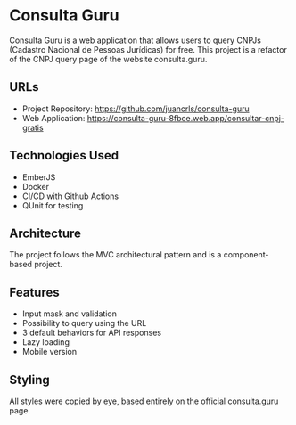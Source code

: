 # Consulta Guru

Consulta Guru is a web application that allows users to query CNPJs (Cadastro Nacional de Pessoas Jurídicas) for free. This project is a refactor of the CNPJ query page of the website consulta.guru.

## URLs

- Project Repository: https://github.com/juancrls/consulta-guru
- Web Application: https://consulta-guru-8fbce.web.app/consultar-cnpj-gratis

## Technologies Used

- EmberJS
- Docker
- CI/CD with Github Actions
- QUnit for testing

## Architecture

The project follows the MVC architectural pattern and is a component-based project.

## Features

- Input mask and validation
- Possibility to query using the URL
- 3 default behaviors for API responses
- Lazy loading
- Mobile version

## Styling

All styles were copied by eye, based entirely on the official consulta.guru page.
